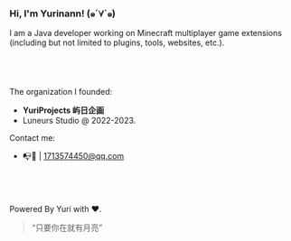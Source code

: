 ### Hi, I'm Yurinann! (๑´∀`๑)

I am a Java developer working on Minecraft multiplayer game extensions (including but not limited to plugins, tools, websites, etc.).

#

<br>

The organization I founded:
- **YuriProjects 屿日企画**
- Luneurs Studio @ 2022-2023.

Contact me: 
- 📭🐧 | 1713574450@qq.com

#

<br>

Powered By Yuri with ❤️.
> “只要你在就有月亮”
